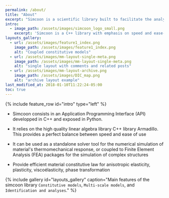 ```yaml
---
permalink: /about/
title: "About"
excerpt: "Simcoon is a scientific library built to facilitate the analysis of mechanics of materials. It is built on the top of Armadillo, a high quality C++ linear algebra library. It integrates several algorithms for the analysis of heterogeneous materials Enjoy!"
intro:
  - image_path: /assets/images/simcoon_logo_small.png
    excerpt: 'Simcoon is a C++ library with emphasis on speed and ease-of-use. Its principle focus is to provide tools to facilitate the implementation of up-to-date constitutive model for materials in Finite Element Analysis Packages. This is done by providing a C++ API to generate user material subroutine based on a library of functions. Also, SMART+ provides tools to analyse the behavior of material, considering loading at the material point level.'
layouts_gallery:
  - url: /assets/images/feature1_index.png
    image_path: /assets/images/feature1_index.png
    alt: "Coupled constitutive models"
  - url: /assets/images/mm-layout-single-meta.png
    image_path: /assets/images/mm-layout-single-meta.png
    alt: "single layout with comments and related posts"
  - url: /assets/images/mm-layout-archive.png
    image_path: /assets/images/DIC_map.png
    alt: "archive layout example"
last_modified_at: 2018-01-10T11:22:24-05:00
toc: true
---
```


{% include feature_row id="intro" type="left" %}

* Simcoon consists in an Application Programming Interface (API) developped in C++ and exposed in Python. 

* It relies on the high quality linear algebra library C++ library Armadillo. This provides a perfect balance between speed and ease of use 
 
* It can be used as a standalone solver tool for the numerical simulation of material's thermomechanical response, or coupled to Finite Element Analysis (FEA) packages for the simulation of complex structures 

* Provide efficient material constitutive law for anisotropic elasticity, plasticity, viscoélasticity, phase transformation


{% include gallery id="layouts_gallery" caption="Main features of the simcoon library `Constitutive models`, `Multi-scale models`, and `Identification and analyses`." %}
